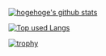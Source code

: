 [![hogehoge's github stats](https://github-readme-stats.vercel.app/api?username=kanta-akase&hide=contribs&count_private=true&show_icons=true&theme=tokyonight)](https://github.com/kanta-akase/)

[![Top used Langs](https://github-readme-stats.vercel.app/api/top-langs/?username=kanta-akase&layout=compact&theme=tokyonight)](https://github.com/kanta-akase/)

[![trophy](https://github-profile-trophy.vercel.app/?username=kanta-akase)](https://github.com/ryo-ma/github-profile-trophy)
